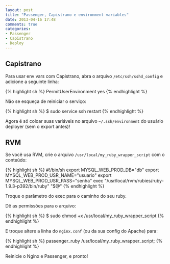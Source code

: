 ```yaml
---
layout: post
title: "Passenger, Capistrano e environment variables"
date: 2013-04-16 17:48
comments: true
categories:
- Passenger
- Capistrano
- Deploy
---
```


## Capistrano
Para usar env vars com Capistrano, abra o arquivo `/etc/ssh/sshd_config` e adicione a seguinte linha:

{% highlight sh %}
PermitUserEnvironment yes
{% endhighlight %}

Não se esqueça de reiniciar o serviço:

{% highlight sh %}
$ sudo service ssh restart
{% endhighlight %}

Agora é só coloar suas variáveis no arquivo `~/.ssh/environment` do usuário deployer (sem o export antes)!

## RVM
Se você usa RVM, crie o arquivo `/usr/local/my_ruby_wrapper_script` com o conteúdo:

{% highlight sh %}
#!/bin/sh
export MYSQL_WEB_PROD_DB="db"
export MYSQL_WEB_PROD_USR_NAME="usuario"
export MYSQL_WEB_PROD_USR_PASS="senha"
exec "/usr/local/rvm/rubies/ruby-1.9.3-p392/bin/ruby" "$@"
{% endhighlight %}

Troque o parâmetro do exec para o caminho do seu ruby.

Dê as permissões para o arquivo:

{% highlight sh %}
$ sudo chmod +x /usr/local/my_ruby_wrapper_script
{% endhighlight %}

E troque altere a linha do `nginx.conf` (ou da sua config do Apache) para:

{% highlight sh %}
passenger_ruby /usr/local/my_ruby_wrapper_script;
{% endhighlight %}

Reinicie o Nginx e Passenger, e pronto!
